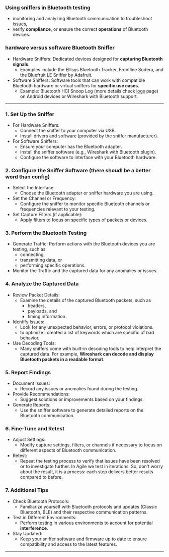 ### Using sniffers in Bluetooth testing 

* monitoring and analyzing Bluetooth communication to troubleshoot issues,
* verify **compliance**, or ensure the correct **operations** of Bluetooth devices. 

### hardware versus software Bluetooth Sniffer

  * Hardware Sniffers: Dedicated devices designed for **capturing Bluetooth signals**. 
    * Examples include the Ellisys Bluetooth Tracker, Frontline Sodera, and the Bluefruit LE Sniffer by Adafruit.
  * Software Sniffers: Software tools that can work with compatible Bluetooth hardware or virtual sniffers for **specific use cases**. 
    * Example: Bluetooth HCI Snoop Log (more details check [logs](https://trumpfheller.github.io/testing/bt_logs.html) page) on Android devices or Wireshark with Bluetooth support.

---

### 1. Set Up the Sniffer
  * For Hardware Sniffers:
    * Connect the sniffer to your computer via USB.
    * Install drivers and software (provided by the sniffer manufacturer).
  * For Software Sniffers:
    * Ensure your computer has the Bluetooth adapter.
    * Install the sniffer software (e.g., Wireshark with Bluetooth plugin).
    * Configure the software to interface with your Bluetooth hardware.

### 2. Configure the Sniffer Software (there shoudl be a better word than config)
  * Select the Interface: 
    * Choose the Bluetooth adapter or sniffer hardware you are using.
  * Set the Channel or Frequency: 
    * Configure the sniffer to monitor specific Bluetooth channels or frequencies relevant to your testing.
  * Set Capture Filters (if applicable): 
    * Apply filters to focus on specific types of packets or devices.

### 3. Perform the Bluetooth Testing
  * Generate Traffic: Perform actions with the Bluetooth devices you are testing, such as
    * connecting,
    * transmitting data, or
    * performing specific operations.
  * Monitor the Traffic and the captured data for any anomalies or issues.

### 4. Analyze the Captured Data
  * Review Packet Details: 
    * Examine the details of the captured Bluetooth packets, such as
      * headers,
      * payloads, and
      * timing information.
  * Identify Issues: 
    * Look for any unexpected behavior, errors, or protocol violations.
    * to optimize I created a list of keywords which are specific of bad behavior.
  * Use Decoding Tools: 
    * Many sniffers come with built-in decoding tools to help interpret the captured data. For example, **Wireshark can decode and display Bluetooth packets in a readable format**.

### 5. Report Findings
  * Document Issues: 
    * Record any issues or anomalies found during the testing.
  * Provide Recommendations: 
    * Suggest solutions or improvements based on your findings.
  * Generate Reports: 
    * Use the sniffer software to generate detailed reports on the Bluetooth communication.

### 6. Fine-Tune and Retest
  * Adjust Settings: 
    * Modify capture settings, filters, or channels if necessary to focus on different aspects of Bluetooth communication.
  * Retest: 
    * Repeat the testing process to verify that issues have been resolved or to investigate further. In Agile we test in iterations. So, don't worry about the result, it is a process: each step delivers better results compared to before.

### 7. Additional Tips
  * Check Bluetooth Protocols: 
    * Familiarize yourself with Bluetooth protocols and updates (Classic Bluetooth, BLE) and their respective communication patterns.
  * Test in Different Environments: 
    * Perform testing in various environments to account for potential **interference**.
  * Stay Updated: 
    * Keep your sniffer software and firmware up to date to ensure compatibility and access to the latest features.

---
